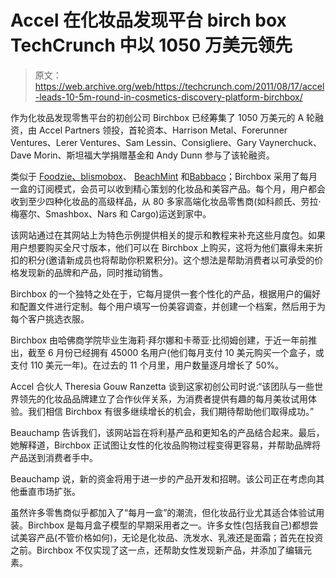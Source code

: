 # Accel 在化妆品发现平台 birch box TechCrunch 中以 1050 万美元领先

> 原文：<https://web.archive.org/web/https://techcrunch.com/2011/08/17/accel-leads-10-5m-round-in-cosmetics-discovery-platform-birchbox/>

作为化妆品发现零售平台的初创公司 Birchbox 已经筹集了 1050 万美元的 A 轮融资，由 Accel Partners 领投，首轮资本、Harrison Metal、Forerunner Ventures、Lerer Ventures、Sam Lessin、Consigliere、Gary Vaynerchuck、Dave Morin、斯坦福大学捐赠基金和 Andy Dunn 参与了该轮融资。

类似于 [Foodzie、](https://web.archive.org/web/20230205004629/http://www.crunchbase.com/company/foodzie)[blismobox](https://web.archive.org/web/20230205004629/https://techcrunch.com/2011/08/02/blissmobox-wants-to-help-consumers-discover-organic-and-eco-friendly-products/)、 [BeachMint](https://web.archive.org/web/20230205004629/https://techcrunch.com/2011/06/17/beachmint-raises-23-5m-at-a-rumored-150m-valuation/) 和[Babbaco](https://web.archive.org/web/20230205004629/https://techcrunch.com/2011/08/01/kids-educational-products-retailer-babbaco-raises-1-2m-from-lightbank-and-sv-angel/)；Birchbox 采用了每月一盒的订阅模式，会员可以收到精心策划的化妆品和美容产品。每个月，用户都会收到至少四种化妆品的高级样品，从 80 多家高端化妆品零售商(如科颜氏、劳拉·梅塞尔、Smashbox、Nars 和 Cargo)运送到家中。

该网站通过在其网站上为特色示例提供相关的提示和教程来补充这些月度包。如果用户想要购买全尺寸版本，他们可以在 Birchbox 上购买，这将为他们赢得未来折扣的积分(邀请新成员也将帮助你积累积分)。这个想法是帮助消费者以可承受的价格发现新的品牌和产品，同时推动销售。

Birchbox 的一个独特之处在于，它每月提供一套个性化的产品，根据用户的偏好和配置文件进行定制。每个用户填写一份美容调查，并创建一个档案，然后用于为每个客户挑选衣服。

Birchbox 由哈佛商学院毕业生海莉·拜尔娜和卡蒂亚·比彻姆创建，于近一年前推出，截至 6 月份已经拥有 45000 名用户(他们每月支付 10 美元购买一个盒子，或支付 110 美元一年)。在过去的 11 个月里，用户数量逐月增长了 50%。

Accel 合伙人 Theresia Gouw Ranzetta 谈到这家初创公司时说:“该团队与一些世界领先的化妆品品牌建立了合作伙伴关系，为消费者提供有趣的每月美妆试用体验。我们相信 Birchbox 有很多继续增长的机会，我们期待帮助他们取得成功。”

Beauchamp 告诉我们，该网站旨在将利基产品和更知名的产品结合起来。最后，她解释道，Birchbox 正试图让女性的化妆品购物过程变得更容易，并帮助品牌将产品送到消费者手中。

Beauchamp 说，新的资金将用于进一步的产品开发和招聘。该公司正在考虑向其他垂直市场扩张。

虽然许多零售商似乎都加入了“每月一盒”的潮流，但化妆品行业尤其适合体验试用装。Birchbox 是每月盒子模型的早期采用者之一。许多女性(包括我自己)都想尝试美容产品(不管价格如何)，无论是化妆品、洗发水、乳液还是面霜；首先在投资之前。Birchbox 不仅实现了这一点，还帮助女性发现新产品，并添加了编辑元素。